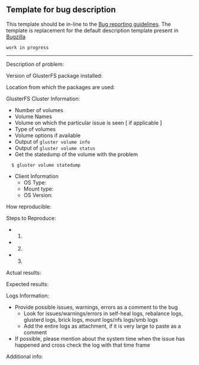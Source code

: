 Template for bug description
----------------------------
This template should be in-line to the [Bug reporting guidelines](./Bug-Reporting-Guidelines.md).
The template is replacement for the default description template present in [Bugzilla](https://bugzilla.redhat.com)

    work in progress

------------------------------------------------------------------------

Description of problem:

Version of GlusterFS package installed:

Location from which the packages are used:

GlusterFS Cluster Information:

-   Number of volumes
-   Volume Names
-   Volume on which the particular issue is seen [ if applicable ]
-   Type of volumes
-   Volume options if available
-   Output of `gluster volume info`
-   Output of `gluster volume status`
-   Get the statedump of the volume with the problem

`   $ gluster volume statedump `<vol-name>

-   Client Information
    -   OS Type:
    -   Mount type:
    -   OS Version:

How reproducible:

Steps to Reproduce:

-   1.
-   2.
-   3.

Actual results:

Expected results:

Logs Information:

-   Provide possible issues, warnings, errors as a comment to the bug
    -   Look for issues/warnings/errors in self-heal logs, rebalance logs, glusterd logs, brick logs, mount logs/nfs logs/smb logs
    -   Add the entire logs as attachment, if it is very large to paste as a comment
- If possible, please mention about the system time when the issue has happened and cross check the log with that time frame

Additional info:

  [Bug\_reporting\_guidelines]: Bug_reporting_guidelines "wikilink"
  [Bugzilla]: https://bugzilla.redhat.com
